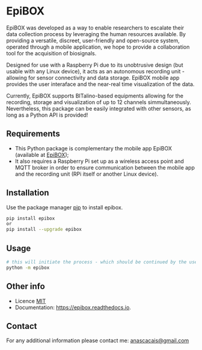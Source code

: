 # EpiBOX

EpiBOX was developed as a way to enable researchers to escalate their data collection process by leveraging the human resources available. By providing a versatile, discreet, user-friendly and open-source system, operated through a mobile application, we hope to provide a collaboration tool for the acquisition of biosignals.

Designed for use with a Raspberry Pi due to its unobtrusive design (but usable with any Linux device), it acts as an autonomous recording unit - allowing for sensor connectivity and data storage. EpiBOX mobile app provides the user interaface and the near-real time visualization of the data. 

Currently, EpiBOX supports BITalino-based equipments allowing for the recording, storage and visualization of up to 12 channels simmultaneously. Nevertheless, this package can be easily integrated with other sensors, as long as a Python API is provided!

## Requirements

 - This Python package is complementary the mobile app EpiBOX (available at [EpiBOX](https://github.com/anascacais/epibox_app));
 - It also requires a Raspberry Pi set up as a wireless access point and MQTT broker in order to ensure communication between the mobile app and the recording unit (RPi itself or another Linux device).

## Installation

Use the package manager [pip](https://pip.pypa.io/en/stable/) to install epibox.

```bash
pip install epibox
or 
pip install --upgrade epibox
```

## Usage

```bash 
# this will initiate the process - which should be continued by the user interface (EpiBOX app)
python -m epibox
```

## Other info
* Licence [MIT](https://choosealicense.com/licenses/mit/)
* Documentation: https://epibox.readthedocs.io.

## Contact
For any additional information please contact me: anascacais@gmail.com
